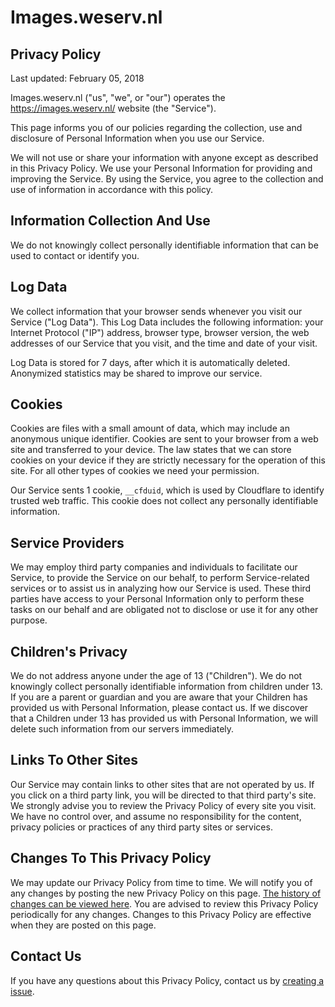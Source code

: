 # Images.weserv.nl

## Privacy Policy
Last updated: February 05, 2018

Images.weserv.nl ("us", "we", or "our") operates the https://images.weserv.nl/ website (the "Service").

This page informs you of our policies regarding the collection, use and disclosure of Personal Information when you use our Service.

We will not use or share your information with anyone except as described in this Privacy Policy. We use your Personal Information for providing and improving the Service. By using the Service, you agree to the collection and use of information in accordance with this policy.

## Information Collection And Use
We do not knowingly collect personally identifiable information that can be used to contact or identify you.

## Log Data
We collect information that your browser sends whenever you visit our Service ("Log Data"). This Log Data includes the following information: your Internet Protocol ("IP") address, browser type, browser version, the web addresses of our Service that you visit, and the time and date of your visit.

Log Data is stored for 7 days, after which it is automatically deleted. Anonymized statistics may be shared to improve our service.

## Cookies
Cookies are files with a small amount of data, which may include an anonymous unique identifier. Cookies are sent to your browser from a web site and transferred to your device. The law states that we can store cookies on your device if they are strictly necessary for the operation of this site. For all other types of cookies we need your permission.

Our Service sents 1 cookie, `__cfduid`, which is used by Cloudflare to identify trusted web traffic. This cookie does not collect any personally identifiable information.

## Service Providers
We may employ third party companies and individuals to facilitate our Service, to provide the Service on our behalf, to perform Service-related services or to assist us in analyzing how our Service is used. These third parties have access to your Personal Information only to perform these tasks on our behalf and are obligated not to disclose or use it for any other purpose.

## Children's Privacy
We do not address anyone under the age of 13 ("Children"). We do not knowingly collect personally identifiable information from children under 13. If you are a parent or guardian and you are aware that your Children has provided us with Personal Information, please contact us. If we discover that a Children under 13 has provided us with Personal Information, we will delete such information from our servers immediately.

## Links To Other Sites
Our Service may contain links to other sites that are not operated by us. If you click on a third party link, you will be directed to that third party's site. We strongly advise you to review the Privacy Policy of every site you visit. We have no control over, and assume no responsibility for the content, privacy policies or practices of any third party sites or services.

## Changes To This Privacy Policy
We may update our Privacy Policy from time to time. We will notify you of any changes by posting the new Privacy Policy on this page. [The history of changes can be viewed here](https://github.com/weserv/images/commits/3.x/Privacy-Policy.md). You are advised to review this Privacy Policy periodically for any changes. Changes to this Privacy Policy are effective when they are posted on this page.

## Contact Us
If you have any questions about this Privacy Policy, contact us by [creating a issue](https://github.com/weserv/images/issues).

